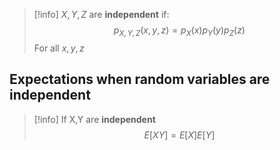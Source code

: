 >[!info] $X,Y,Z$ are **independent** if:
>$$
>p_{X,Y,Z}(x,y,z)=p_X(x)p_Y(y)p_Z(z)
>$$
>For all $x,y,z$


## Expectations when random variables are independent
>[!info] If X,Y are **independent**
>$$
>E[XY]=E[X]E[Y]
>$$

